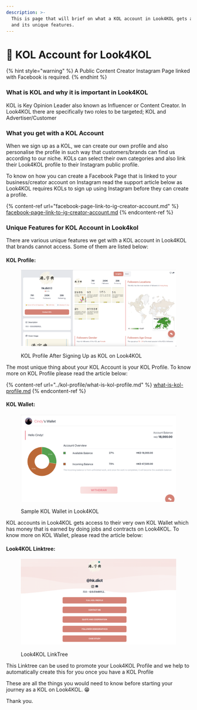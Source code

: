 ```yaml
---
description: >-
  This is page that will brief on what a KOL account in Look4KOL gets access to
  and its unique features.
---
```


# 🤳 KOL Account for Look4KOL

{% hint style="warning" %}
A Public Content Creator Instagram Page linked with Facebook is required.
{% endhint %}

### What is KOL and why it is important in Look4KOL

KOL is Key Opinion Leader also known as Influencer or Content Creator. In Look4KOL there are specifically two roles to be targeted; KOL and Advertiser/Customer

### What you get with a KOL Account

When we sign up as a KOL, we can create our own profile and also personalise the profile in such way that customers/brands can find us according to our niche. KOLs can select their own categories and also link their Look4KOL profile to their Instagram public profile.

To know on how you can create a Facebook Page that is linked to your business/creator account on Instagram read the support article below as Look4KOL requires KOLs to sign up using Instagram before they can create a profile.

{% content-ref url="facebook-page-link-to-ig-creator-account.md" %}
[facebook-page-link-to-ig-creator-account.md](facebook-page-link-to-ig-creator-account.md)
{% endcontent-ref %}

### Unique Features for KOL Account in Look4kol

There are various unique features we get with a KOL account in Look4KOL that brands cannot access. Some of them are listed below:

#### KOL Profile:

<figure><img src="../../.gitbook/assets/Screenshot 2023-01-12 at 11.02.13 AM.png" alt=""><figcaption><p>KOL Profile After Signing Up as KOL on Look4KOL</p></figcaption></figure>

The most unique thing about your KOL Account is your KOL Profile. To know more on KOL Profile please read the article below:

{% content-ref url="../kol-profile/what-is-kol-profile.md" %}
[what-is-kol-profile.md](../kol-profile/what-is-kol-profile.md)
{% endcontent-ref %}

#### KOL Wallet:

<figure><img src="../../.gitbook/assets/Screenshot 2023-01-12 at 11.04.37 AM.png" alt=""><figcaption><p>Sample KOL Wallet in Look4KOL</p></figcaption></figure>

KOL accounts in Look4KOL gets access to their very own KOL Wallet which has money that is earned by doing jobs and contracts on Look4KOL. To know more on KOL Wallet, please read the article below:

#### Look4KOL Linktree:

<figure><img src="../../.gitbook/assets/Screenshot 2023-01-12 at 11.13.28 AM.png" alt=""><figcaption><p>Look4KOL LinkTree</p></figcaption></figure>

This Linktree can be used to promote your Look4KOL Profile and we help to automatically create this for you once you have a KOL Profile

These are all the things you would need to know before starting your journey as a KOL on Look4KOL. 😁

Thank you.
